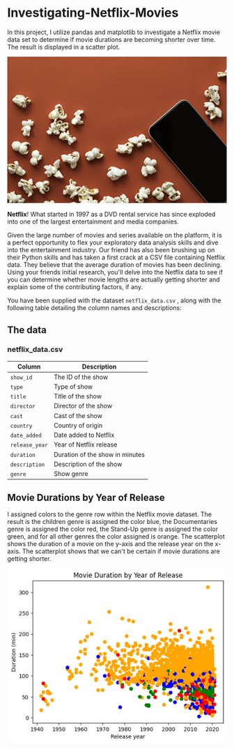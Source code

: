 # Investigating-Netflix-Movies
In this project, I utilize pandas and matplotlib to investigate a Netflix movie data set to determine if movie durations are becoming shorter over time. The result is displayed in a scatter plot.

![Movie popcorn on red background](redpopcorn.jpg)

**Netflix**! What started in 1997 as a DVD rental service has since exploded into one of the largest entertainment and media companies.

Given the large number of movies and series available on the platform, it is a perfect opportunity to flex your exploratory data analysis skills and dive into the entertainment industry. Our friend has also been brushing up on their Python skills and has taken a first crack at a CSV file containing Netflix data. They believe that the average duration of movies has been declining. Using your friends initial research, you'll delve into the Netflix data to see if you can determine whether movie lengths are actually getting shorter and explain some of the contributing factors, if any.

You have been supplied with the dataset `netflix_data.csv` , along with the following table detailing the column names and descriptions:

## The data
### **netflix_data.csv**
| Column | Description |
|--------|-------------|
| `show_id` | The ID of the show |
| `type` | Type of show |
| `title` | Title of the show |
| `director` | Director of the show |
| `cast` | Cast of the show |
| `country` | Country of origin |
| `date_added` | Date added to Netflix |
| `release_year` | Year of Netflix release |
| `duration` | Duration of the show in minutes |
| `description` | Description of the show |
| `genre` | Show genre |

## Movie Durations by Year of Release
I assigned colors to the genre row within the Netflix movie dataset. The result is the children genre is assigned the color blue, the Documentaries genre is assigned the color red, the Stand-Up genre is assigned the color green, and for all other genres the color assigned is orange. The scatterplot shows the duration of a movie on the y-axis and the release year on the x-axis. The scatterplot shows that we can't be certain if movie durations are getting shorter.

![Scatterplot](output.png)
